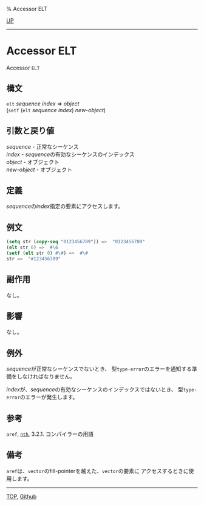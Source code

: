% Accessor ELT

[UP](17.3.html)  

---

# Accessor ELT


Accessor `ELT`


## 構文

`elt` *sequence* *index* => *object*  
(`setf` (`elt` *sequence* *index*) *new-object*)


## 引数と戻り値

*sequence* - 正常なシーケンス  
*index* - *sequence*の有効なシーケンスのインデックス  
*object* - オブジェクト  
*new-object* - オブジェクト  


## 定義

*sequence*の*index*指定の要素にアクセスします。


## 例文

```lisp
(setq str (copy-seq "0123456789")) =>  "0123456789"
(elt str 6) =>  #\6
(setf (elt str 0) #\#) =>  #\#
str =>  "#123456789"
```


## 副作用

なし。


## 影響

なし。


## 例外


*sequence*が正常なシーケンスでないとき、
型`type-error`のエラーを通知する準備をしなければなりません。

*index*が、*sequence*の有効なシーケンスのインデックスではないとき、
型`type-error`のエラーが発生します。


## 参考

`aref`,
[`nth`](14.2.nth.html),
3.2.1. コンパイラーの用語


## 備考

`aref`は、`vector`のfill-pointerを越えた、`vector`の要素に
アクセスするときに使用します。


---
[TOP](index.html),  [Github](https://github.com/nptcl/npt-japanese)

